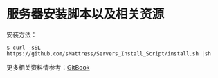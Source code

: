 # 服务器安装脚本以及相关资源

安装方法：

`$ curl -sSL https://github.com/sMattress/Servers_Install_Script/install.sh |sh `

更多相关资料情参考：[GitBook](https://zoutstanding.gitbooks.io/remotectrldoc/content/Install.html)